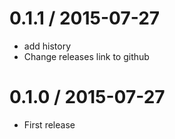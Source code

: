 
0.1.1 / 2015-07-27
==================

 * add history
 * Change releases link to github

0.1.0 / 2015-07-27
==================
 * First release
